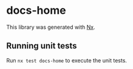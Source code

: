 # docs-home

This library was generated with [Nx](https://nx.dev).

## Running unit tests

Run `nx test docs-home` to execute the unit tests.
